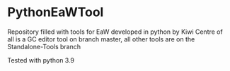 # PythonEaWTool
 
Repository filled with tools for EaW developed in python by Kiwi
Centre of all is a GC editor tool on branch master, all other tools are on the Standalone-Tools branch

Tested with python 3.9

